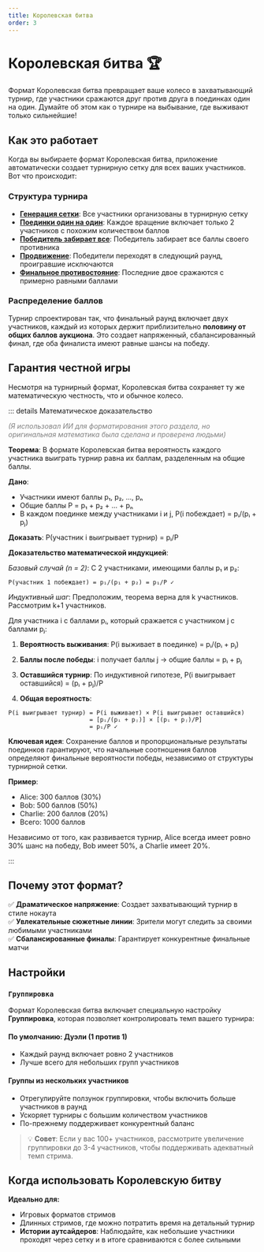 ```yaml
---
title: Королевская битва
order: 3
---
```


# Королевская битва 🏆

Формат Королевская битва превращает ваше колесо в захватывающий турнир, где участники сражаются друг против друга в поединках один на один. Думайте об этом как о турнире на выбывание, где выживают только сильнейшие!

## Как это работает

Когда вы выбираете формат Королевская битва, приложение автоматически создает турнирную сетку для всех ваших участников. Вот что происходит:

### Структура турнира

- **<u>Генерация сетки</u>**: Все участники организованы в турнирную сетку
- **<u>Поединки один на один</u>**: Каждое вращение включает только 2 участников с похожим количеством баллов
- **<u>Победитель забирает все</u>**: Победитель забирает все баллы своего противника
- **<u>Продвижение</u>**: Победители переходят в следующий раунд, проигравшие исключаются
- **<u>Финальное противостояние</u>**: Последние двое сражаются с примерно равными баллами

### Распределение баллов

Турнир спроектирован так, что финальный раунд включает двух участников, каждый из которых держит приблизительно **половину от общих баллов аукциона**. Это создает напряженный, сбалансированный финал, где оба финалиста имеют равные шансы на победу.

## Гарантия честной игры

Несмотря на турнирный формат, Королевская битва сохраняет ту же математическую честность, что и обычное колесо.

::: details Математическое доказательство

<span style="color: gray;">_(Я использовал ИИ для форматирования этого раздела, но оригинальная математика была сделана и проверена людьми)_</span>

**Теорема**: В формате Королевская битва вероятность каждого участника выиграть турнир равна их баллам, разделенным на общие баллы.

**Дано**:

- Участники имеют баллы p₁, p₂, ..., pₙ
- Общие баллы P = p₁ + p₂ + ... + pₙ
- В каждом поединке между участниками i и j, P(i побеждает) = pᵢ/(pᵢ + pⱼ)

**Доказать**: P(участник i выигрывает турнир) = pᵢ/P

**Доказательство математической индукцией**:

_Базовый случай (n = 2)_:
С 2 участниками, имеющими баллы p₁ и p₂:

```
P(участник 1 побеждает) = p₁/(p₁ + p₂) = p₁/P ✓
```

_Индуктивный шаг_:
Предположим, теорема верна для k участников. Рассмотрим k+1 участников.

Для участника i с баллами pᵢ, который сражается с участником j с баллами pⱼ:

1. **Вероятность выживания**: P(i выживает в поединке) = pᵢ/(pᵢ + pⱼ)

2. **Баллы после победы**: i получает баллы j → общие баллы = pᵢ + pⱼ

3. **Оставшийся турнир**: По индуктивной гипотезе, P(i выигрывает оставшийся) = (pᵢ + pⱼ)/P

4. **Общая вероятность**:

```
P(i выигрывает турнир) = P(i выживает) × P(i выигрывает оставшийся)
                       = [pᵢ/(pᵢ + pⱼ)] × [(pᵢ + pⱼ)/P]
                       = pᵢ/P ✓
```

**Ключевая идея**: Сохранение баллов и пропорциональные результаты поединков гарантируют, что начальные соотношения баллов определяют финальные вероятности победы, независимо от структуры турнирной сетки.

**Пример**:

- Alice: 300 баллов (30%)
- Bob: 500 баллов (50%)
- Charlie: 200 баллов (20%)
- Всего: 1000 баллов

Независимо от того, как развивается турнир, Alice всегда имеет ровно 30% шанс на победу, Bob имеет 50%, а Charlie имеет 20%.

:::

## Почему этот формат?

✅ **Драматическое напряжение**: Создает захватывающий турнир в стиле нокаута  
✅ **Увлекательные сюжетные линии**: Зрители могут следить за своими любимыми участниками  
✅ **Сбалансированные финалы**: Гарантирует конкурентные финальные матчи

## Настройки

### `Группировка`

Формат Королевская битва включает специальную настройку **Группировка**, которая позволяет контролировать темп вашего турнира:

#### По умолчанию: Дуэли (1 против 1)

- Каждый раунд включает ровно 2 участников
- Лучше всего для небольших групп участников

#### Группы из нескольких участников

- Отрегулируйте ползунок группировки, чтобы включить больше участников в раунд
- Ускоряет турниры с большим количеством участников
- По-прежнему поддерживает конкурентный баланс

> 💡 **Совет**: Если у вас 100+ участников, рассмотрите увеличение группировки до 3-4 участников, чтобы поддерживать адекватный темп стрима.

## Когда использовать Королевскую битву

**Идеально для:**

- Игровых форматов стримов
- Длинных стримов, где можно потратить время на детальный турнир
- **Истории аутсайдеров**: Наблюдайте, как небольшие участники проходят через сетку и в итоге сравниваются с более сильными

